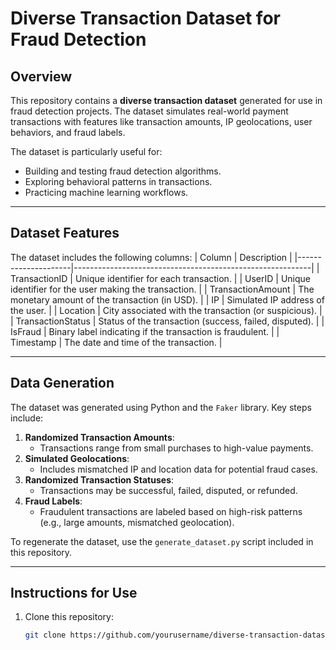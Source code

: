 # Diverse Transaction Dataset for Fraud Detection

## Overview
This repository contains a **diverse transaction dataset** generated for use in fraud detection projects. The dataset simulates real-world payment transactions with features like transaction amounts, IP geolocations, user behaviors, and fraud labels.

The dataset is particularly useful for:
- Building and testing fraud detection algorithms.
- Exploring behavioral patterns in transactions.
- Practicing machine learning workflows.

---

## Dataset Features
The dataset includes the following columns:
| Column              | Description                                               |
|---------------------|-----------------------------------------------------------|
| TransactionID       | Unique identifier for each transaction.                   |
| UserID              | Unique identifier for the user making the transaction.    |
| TransactionAmount   | The monetary amount of the transaction (in USD).          |
| IP                  | Simulated IP address of the user.                         |
| Location            | City associated with the transaction (or suspicious).     |
| TransactionStatus   | Status of the transaction (success, failed, disputed).    |
| IsFraud             | Binary label indicating if the transaction is fraudulent. |
| Timestamp           | The date and time of the transaction.                     |

---

## Data Generation
The dataset was generated using Python and the `Faker` library. Key steps include:
1. **Randomized Transaction Amounts**:
   - Transactions range from small purchases to high-value payments.
2. **Simulated Geolocations**:
   - Includes mismatched IP and location data for potential fraud cases.
3. **Randomized Transaction Statuses**:
   - Transactions may be successful, failed, disputed, or refunded.
4. **Fraud Labels**:
   - Fraudulent transactions are labeled based on high-risk patterns (e.g., large amounts, mismatched geolocation).

To regenerate the dataset, use the `generate_dataset.py` script included in this repository.

---

## Instructions for Use
1. Clone this repository:
   ```bash
   git clone https://github.com/yourusername/diverse-transaction-dataset.git
